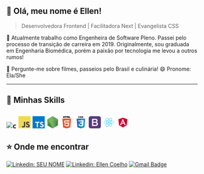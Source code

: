 ## 💜 Olá, meu nome é <strong>Ellen!</strong>

> Desenvolvedora Frontend | Facilitadora Next | Evangelista CSS

🔭 Atualmente trabalho como Engenheira de Software Pleno. 
    Passei pelo processo de transição de carreira em 2019. 
    Originalmente, sou graduada em Engenharia Biomédica, porém a paixão por tecnologia me levou a outros rumos!

💬 Pergunte-me sobre filmes, passeios pelo Brasil e culinária!
😄 Pronome: Ela/She

----

## 🚀 Minhas Skills

<code><img height="32" src="https://cdn.iconscout.com/icon/free/png-512/c-programming-569564.png" alt="c"/></code>
<code><img height="32" src="https://raw.githubusercontent.com/github/explore/80688e429a7d4ef2fca1e82350fe8e3517d3494d/topics/javascript/javascript.png" alt="Javascript"/></code>
<code><img height="32" src="https://raw.githubusercontent.com/github/explore/80688e429a7d4ef2fca1e82350fe8e3517d3494d/topics/typescript/typescript.png" alt="Typescript"/></code>
<code><img height="32" src="https://raw.githubusercontent.com/github/explore/80688e429a7d4ef2fca1e82350fe8e3517d3494d/topics/nodejs/nodejs.png" alt="Nodejs"/></code>
<code><img height="32" src="https://raw.githubusercontent.com/github/explore/80688e429a7d4ef2fca1e82350fe8e3517d3494d/topics/html/html.png" alt="HTML5"/></code>
<code><img height="32" src="https://raw.githubusercontent.com/github/explore/80688e429a7d4ef2fca1e82350fe8e3517d3494d/topics/css/css.png" alt="CSS"/></code>
<code><img height="32" src="https://raw.githubusercontent.com/github/explore/80688e429a7d4ef2fca1e82350fe8e3517d3494d/topics/bootstrap/bootstrap.png" alt="Bootstrap"/></code>
<code><img height="32" src="https://raw.githubusercontent.com/github/explore/80688e429a7d4ef2fca1e82350fe8e3517d3494d/topics/react/react.png" alt="React"/></code>
<code><img height="32" src="https://raw.githubusercontent.com/github/explore/80688e429a7d4ef2fca1e82350fe8e3517d3494d/topics/angular/angular.png" alt="Angular"/></code>
---

## ⭐ Onde me encontrar
[![Linkedin: SEU NOME](https://img.shields.io/badge/-USERNAME-blue?style=flat-square&logo=Linkedin&logoColor=white&link=https://www.linkedin.com/in/ellen-xavier-coelho/)](https://www.linkedin.com/in/ellen-xavier-coelho/)
[![Linkedin: Ellen Coelho](https://img.shields.io/badge/-ellen-xavier-coelho-blue?style=flat-square&logo=Linkedin&logoColor=white&link=https://www.linkedin.com/in/ellen-xavier-coelho/)](https://www.linkedin.com/in/ellen-xavier-coelho/)
[![Gmail Badge](https://img.shields.io/badge/-ellencoe6@gmail.com-006bed?style=flat-square&logo=Gmail&logoColor=white&link=mailto:ellencoe6@gmail.com)](mailto:ellencoe6@gmail.com)

